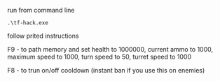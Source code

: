 run from command line

```
.\tf-hack.exe
```

follow prited instructions

F9 - to path memory and set
health to 1000000,
current ammo to 1000,
maximum speed to 1000,
turn speed to 50,
turret speed to 1000

F8 - to trun on/off cooldown (instant ban if you use this on enemies)
